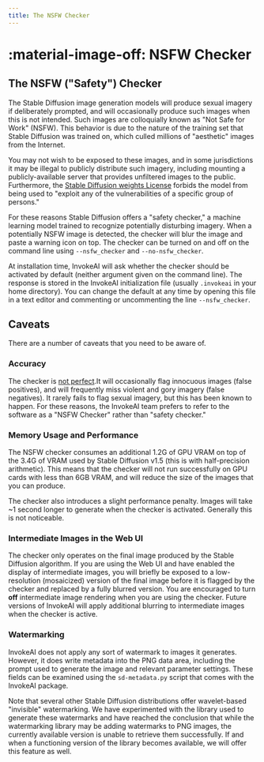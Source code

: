 ```yaml
---
title: The NSFW Checker
---
```


# :material-image-off: NSFW Checker

## The NSFW ("Safety") Checker

The Stable Diffusion image generation models will produce sexual imagery if
deliberately prompted, and will occasionally produce such images when this is
not intended. Such images are colloquially known as "Not Safe for Work" (NSFW).
This behavior is due to the nature of the training set that Stable Diffusion was
trained on, which culled millions of "aesthetic" images from the Internet.

You may not wish to be exposed to these images, and in some jurisdictions it may
be illegal to publicly distribute such imagery, including mounting a
publicly-available server that provides unfiltered images to the public.
Furthermore, the
[Stable Diffusion weights License](https://github.com/invoke-ai/InvokeAI/blob/main/LICENSE-ModelWeights.txt)
forbids the model from being used to "exploit any of the vulnerabilities of a
specific group of persons."

For these reasons Stable Diffusion offers a "safety checker," a machine learning
model trained to recognize potentially disturbing imagery. When a potentially
NSFW image is detected, the checker will blur the image and paste a warning icon
on top. The checker can be turned on and off on the command line using
`--nsfw_checker` and `--no-nsfw_checker`.

At installation time, InvokeAI will ask whether the checker should be activated
by default (neither argument given on the command line). The response is stored
in the InvokeAI initialization file (usually `.invokeai` in your home
directory). You can change the default at any time by opening this file in a
text editor and commenting or uncommenting the line `--nsfw_checker`.

## Caveats

There are a number of caveats that you need to be aware of.

### Accuracy

The checker is [not perfect](https://arxiv.org/abs/2210.04610).It will
occasionally flag innocuous images (false positives), and will frequently miss
violent and gory imagery (false negatives). It rarely fails to flag sexual
imagery, but this has been known to happen. For these reasons, the InvokeAI team
prefers to refer to the software as a "NSFW Checker" rather than "safety
checker."

### Memory Usage and Performance

The NSFW checker consumes an additional 1.2G of GPU VRAM on top of the 3.4G of
VRAM used by Stable Diffusion v1.5 (this is with half-precision arithmetic).
This means that the checker will not run successfully on GPU cards with less
than 6GB VRAM, and will reduce the size of the images that you can produce.

The checker also introduces a slight performance penalty. Images will take ~1
second longer to generate when the checker is activated. Generally this is not
noticeable.

### Intermediate Images in the Web UI

The checker only operates on the final image produced by the Stable Diffusion
algorithm. If you are using the Web UI and have enabled the display of
intermediate images, you will briefly be exposed to a low-resolution
(mosaicized) version of the final image before it is flagged by the checker and
replaced by a fully blurred version. You are encouraged to turn **off**
intermediate image rendering when you are using the checker. Future versions of
InvokeAI will apply additional blurring to intermediate images when the checker
is active.

### Watermarking

InvokeAI does not apply any sort of watermark to images it generates. However,
it does write metadata into the PNG data area, including the prompt used to
generate the image and relevant parameter settings. These fields can be examined
using the `sd-metadata.py` script that comes with the InvokeAI package.

Note that several other Stable Diffusion distributions offer wavelet-based
"invisible" watermarking. We have experimented with the library used to generate
these watermarks and have reached the conclusion that while the watermarking
library may be adding watermarks to PNG images, the currently available version
is unable to retrieve them successfully. If and when a functioning version of
the library becomes available, we will offer this feature as well.
